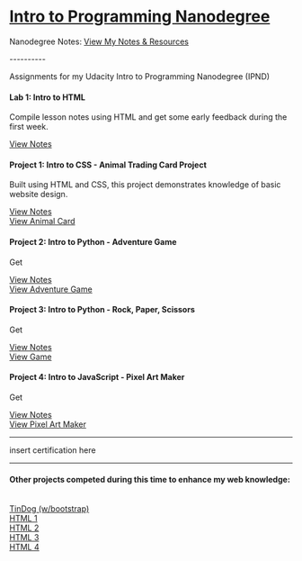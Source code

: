 <h1><a href="https://www.udacity.com/course/intro-to-programming-nanodegree--nd000">Intro to Programming Nanodegree</a></h1>

Nanodegree Notes:
<a href="https://www.udacity.com/course/intro-to-programming-nanodegree--nd000">View My Notes &amp; Resources</a>

<p>----------</p>

<p>Assignments for my Udacity Intro to Programming Nanodegree (IPND)</p>

<h4>Lab 1: Intro to HTML</h4>
<p>Compile lesson notes using HTML and get some early feedback during the first week.</p>
<a href="https://htmlpreview.github.io/?https://github.com/fswylie01/udacity-ipnd/blob/master/Lab_1/html_notes.html" target="_blank">View Notes</a>

<h4>Project 1: Intro to CSS - Animal Trading Card Project</h4>
<p>Built using HTML and CSS, this project demonstrates knowledge of basic website design.<p>
<a href="https://htmlpreview.github.io/?">View Notes</a></br>
<a href="https://htmlpreview.github.io/?https://github.com/fswylie01/udacity-ipnd/blob/master/Project_1/Animal_Card_Project/card.html">
View Animal Card</a> 

<h4>Project 2: Intro to Python - Adventure Game</h4>
<p>Get<p>
<a href="#">View Notes</a></br>
<a href="#">View Adventure Game</a> 

<h4>Project 3: Intro to Python - Rock, Paper, Scissors</h4>
<p>Get<p>
<a href="#">View Notes</a></br>
<a href="https://www.udacity.com/course/intro-to-programming-nanodegree--nd000">View Game</a> 

<h4>Project 4: Intro to JavaScript - Pixel Art Maker</h4>
<p>Get<p>
<a href="#">View Notes</a></br>
<a href="https://www.udacity.com/course/intro-to-programming-nanodegree--nd000">View Pixel Art Maker</a>
  
<hr>
insert certification here
<hr>

<h4>Other projects competed during this time to enhance my web knowledge:</h4><br>
<a href="https://www.udacity.com/course/intro-to-programming-nanodegree--nd000">TinDog (w/bootstrap)</a></br>
<a href="https://www.udacity.com/course/intro-to-programming-nanodegree--nd000">HTML 1</a></br>
<a href="https://www.udacity.com/course/intro-to-programming-nanodegree--nd000">HTML 2</a></br>
<a href="https://www.udacity.com/course/intro-to-programming-nanodegree--nd000">HTML 3</a></br>
<a href="https://www.udacity.com/course/intro-to-programming-nanodegree--nd000">HTML 4</a></br>
